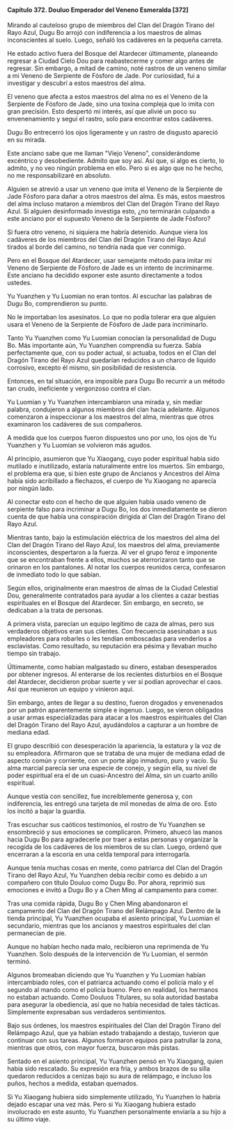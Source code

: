 
#### Capítulo 372. Douluo Emperador del Veneno Esmeralda [372]


Mirando al cauteloso grupo de miembros del Clan del Dragón Tirano del Rayo Azul, Dugu Bo arrojó con indiferencia a los maestros de almas inconscientes al suelo. Luego, señaló los cadáveres en la pequeña carreta.

He estado activo fuera del Bosque del Atardecer últimamente, planeando regresar a Ciudad Cielo Dou para reabastecerme y comer algo antes de regresar. Sin embargo, a mitad de camino, noté rastros de un veneno similar a mi Veneno de Serpiente de Fósforo de Jade. Por curiosidad, fui a investigar y descubrí a estos maestros del alma.

El veneno que afecta a estos maestros del alma no es el Veneno de la Serpiente de Fósforo de Jade, sino una toxina compleja que lo imita con gran precisión. Esto despertó mi interés, así que alivié un poco su envenenamiento y seguí el rastro, solo para encontrar estos cadáveres.

Dugu Bo entrecerró los ojos ligeramente y un rastro de disgusto apareció en su mirada.

Este anciano sabe que me llaman "Viejo Veneno", considerándome excéntrico y desobediente. Admito que soy así. Así que, si algo es cierto, lo admito, y no veo ningún problema en ello. Pero si es algo que no he hecho, no me responsabilizaré en absoluto.

Alguien se atrevió a usar un veneno que imita el Veneno de la Serpiente de Jade Fósforo para dañar a otros maestros del alma. Es más, estos maestros del alma incluso mataron a miembros del Clan del Dragón Tirano del Rayo Azul. Si alguien desinformado investiga esto, ¿no terminarán culpando a este anciano por el supuesto Veneno de la Serpiente de Jade Fósforo?

Si fuera otro veneno, ni siquiera me habría detenido. Aunque viera los cadáveres de los miembros del Clan del Dragón Tirano del Rayo Azul tirados al borde del camino, no tendría nada que ver conmigo.

Pero en el Bosque del Atardecer, usar semejante método para imitar mi Veneno de Serpiente de Fósforo de Jade es un intento de incriminarme. Este anciano ha decidido exponer este asunto directamente a todos ustedes.

Yu Yuanzhen y Yu Luomian no eran tontos. Al escuchar las palabras de Dugu Bo, comprendieron su punto.

No le importaban los asesinatos. Lo que no podía tolerar era que alguien usara el Veneno de la Serpiente de Fósforo de Jade para incriminarlo.

Tanto Yu Yuanzhen como Yu Luomian conocían la personalidad de Dugu Bo. Más importante aún, Yu Yuanzhen comprendía su fuerza. Sabía perfectamente que, con su poder actual, si actuaba, todos en el Clan del Dragón Tirano del Rayo Azul quedarían reducidos a un charco de líquido corrosivo, excepto él mismo, sin posibilidad de resistencia.

Entonces, en tal situación, era imposible para Dugu Bo recurrir a un método tan crudo, ineficiente y vergonzoso contra el clan.

Yu Luomian y Yu Yuanzhen intercambiaron una mirada y, sin mediar palabra, condujeron a algunos miembros del clan hacia adelante. Algunos comenzaron a inspeccionar a los maestros del alma, mientras que otros examinaron los cadáveres de sus compañeros.

A medida que los cuerpos fueron dispuestos uno por uno, los ojos de Yu Yuanzhen y Yu Luomian se volvieron más agudos.

Al principio, asumieron que Yu Xiaogang, cuyo poder espiritual había sido mutilado e inutilizado, estaría naturalmente entre los muertos. Sin embargo, el problema era que, si bien este grupo de Ancianos y Ancestros del Alma había sido acribillado a flechazos, el cuerpo de Yu Xiaogang no aparecía por ningún lado.

Al conectar esto con el hecho de que alguien había usado veneno de serpiente falso para incriminar a Dugu Bo, los dos inmediatamente se dieron cuenta de que había una conspiración dirigida al Clan del Dragón Tirano del Rayo Azul.

Mientras tanto, bajo la estimulación eléctrica de los maestros del alma del Clan del Dragón Tirano del Rayo Azul, los maestros del alma, previamente inconscientes, despertaron a la fuerza. Al ver el grupo feroz e imponente que se encontraban frente a ellos, muchos se aterrorizaron tanto que se orinaron en los pantalones. Al notar los cuerpos reunidos cerca, confesaron de inmediato todo lo que sabían.

Según ellos, originalmente eran maestros de almas de la Ciudad Celestial Dou, generalmente contratados para ayudar a los clientes a cazar bestias espirituales en el Bosque del Atardecer. Sin embargo, en secreto, se dedicaban a la trata de personas.

A primera vista, parecían un equipo legítimo de caza de almas, pero sus verdaderos objetivos eran sus clientes. Con frecuencia asesinaban a sus empleadores para robarles o les tendían emboscadas para venderlos a esclavistas. Como resultado, su reputación era pésima y llevaban mucho tiempo sin trabajo.

Últimamente, como habían malgastado su dinero, estaban desesperados por obtener ingresos. Al enterarse de los recientes disturbios en el Bosque del Atardecer, decidieron probar suerte y ver si podían aprovechar el caos. Así que reunieron un equipo y vinieron aquí.

Sin embargo, antes de llegar a su destino, fueron drogados y envenenados por un patrón aparentemente simple e ingenuo. Luego, se vieron obligados a usar armas especializadas para atacar a los maestros espirituales del Clan del Dragón Tirano del Rayo Azul, ayudándolos a capturar a un hombre de mediana edad.

El grupo describió con desesperación la apariencia, la estatura y la voz de su empleadora. Afirmaron que se trataba de una mujer de mediana edad de aspecto común y corriente, con un porte algo inmaduro, puro y vacío. Su alma marcial parecía ser una especie de conejo, y según ella, su nivel de poder espiritual era el de un cuasi-Ancestro del Alma, sin un cuarto anillo espiritual.

Aunque vestía con sencillez, fue increíblemente generosa y, con indiferencia, les entregó una tarjeta de mil monedas de alma de oro. Esto los incitó a bajar la guardia.

Tras escuchar sus caóticos testimonios, el rostro de Yu Yuanzhen se ensombreció y sus emociones se complicaron. Primero, ahuecó las manos hacia Dugu Bo para agradecerle por traer a estas personas y organizar la recogida de los cadáveres de los miembros de su clan. Luego, ordenó que encerraran a la escoria en una celda temporal para interrogarla.

Aunque tenía muchas cosas en mente, como patriarca del Clan del Dragón Tirano del Rayo Azul, Yu Yuanzhen debía recibir como es debido a un compañero con título Douluo como Dugu Bo. Por ahora, reprimió sus emociones e invitó a Dugu Bo y a Chen Ming al campamento para comer.

Tras una comida rápida, Dugu Bo y Chen Ming abandonaron el campamento del Clan del Dragón Tirano del Relámpago Azul. Dentro de la tienda principal, Yu Yuanzhen ocupaba el asiento principal, Yu Luomian el secundario, mientras que los ancianos y maestros espirituales del clan permanecían de pie.

Aunque no habían hecho nada malo, recibieron una reprimenda de Yu Yuanzhen. Solo después de la intervención de Yu Luomian, el sermón terminó.

Algunos bromeaban diciendo que Yu Yuanzhen y Yu Luomian habían intercambiado roles, con el patriarca actuando como el policía malo y el segundo al mando como el policía bueno. Pero en realidad, los hermanos no estaban actuando. Como Douluos Titulares, su sola autoridad bastaba para asegurar la obediencia, así que no había necesidad de tales tácticas. Simplemente expresaban sus verdaderos sentimientos.

Bajo sus órdenes, los maestros espirituales del Clan del Dragón Tirano del Relámpago Azul, que ya habían estado trabajando a destajo, tuvieron que continuar con sus tareas. Algunos formaron equipos para patrullar la zona, mientras que otros, con mayor fuerza, buscaron más pistas.

Sentado en el asiento principal, Yu Yuanzhen pensó en Yu Xiaogang, quien había sido rescatado. Su expresión era fría, y ambos brazos de su silla quedaron reducidos a cenizas bajo su aura de relámpago, e incluso los puños, hechos a medida, estaban quemados.

Si Yu Xiaogang hubiera sido simplemente utilizado, Yu Yuanzhen lo habría dejado escapar una vez más. Pero si Yu Xiaogang hubiera estado involucrado en este asunto, Yu Yuanzhen personalmente enviaría a su hijo a su último viaje.